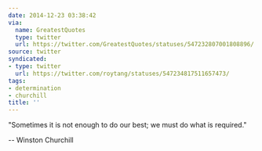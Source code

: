 ```yaml
---
date: 2014-12-23 03:38:42
via:
  name: GreatestQuotes
  type: twitter
  url: https://twitter.com/GreatestQuotes/statuses/547232807001808896/
source: twitter
syndicated:
- type: twitter
  url: https://twitter.com/roytang/statuses/547234817511657473/
tags:
- determination
- churchill
title: ''
---
```


"Sometimes it is not enough to do our best; we must do what is required." 

-- Winston Churchill